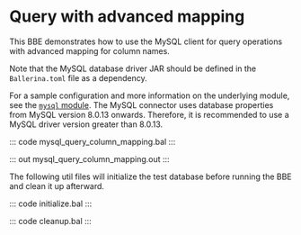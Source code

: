 # Query with advanced mapping

This BBE demonstrates how to use the MySQL client for query operations with advanced mapping for column names.

Note that the MySQL database driver JAR should be defined in the `Ballerina.toml` file as a dependency.

For a sample configuration and more information on the underlying module, see the [`mysql` module](https://docs.central.ballerina.io/ballerinax/mysql/latest/).
The MySQL connector uses database properties from MySQL version 8.0.13 onwards. Therefore, it is
recommended to use a MySQL driver version greater than 8.0.13.

::: code mysql_query_column_mapping.bal :::

::: out mysql_query_column_mapping.out :::

The following util files will initialize the test database before running the BBE and clean it up afterward.

::: code initialize.bal :::

::: code cleanup.bal :::
